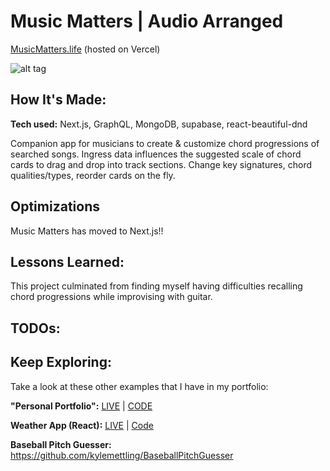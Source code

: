 # Music Matters | Audio Arranged



[MusicMatters.life](https://musicmatters.life/) (hosted on Vercel)

![alt tag](screen.png)

## How It's Made:

**Tech used:** Next.js, GraphQL, MongoDB, supabase, react-beautiful-dnd

Companion app for musicians to create & customize chord progressions of searched songs. Ingress data influences the suggested
scale of chord cards to drag and drop into track sections. Change key signatures, chord qualities/types, reorder cards on the fly. 

## Optimizations

Music Matters has moved to Next.js!!

## Lessons Learned:

This project culminated from finding myself having difficulties recalling chord progressions while improvising with guitar. 

## TODOs:


## Keep Exploring:

Take a look at these other examples that I have in my portfolio:

**"Personal Portfolio":** [LIVE](https://kylemettling.com/) | [CODE](https://github.com/kylemettling/portfolio-site)

**Weather App (React):** [LIVE](https://wonders-weather.netlify.app/) | [Code](https://github.com/kylemettling/weather-app)

**Baseball Pitch Guesser:** https://github.com/kylemettling/BaseballPitchGuesser
